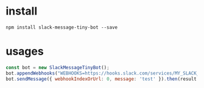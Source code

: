 # install
`npm install slack-message-tiny-bot --save`

# usages
```javascript
const bot = new SlackMessageTinyBot();
bot.appendWebhooks("WEBHOOKS=https://hooks.slack.com/services/MY_SLACK_WEBHOOK_URL");
bot.sendMessage({ webhookIndexOrUrl: 0, message: 'test' }).then(result => {});
```